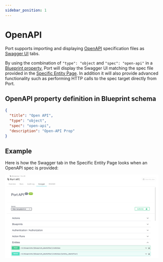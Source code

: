 ```yaml
---
sidebar_position: 1
---
```


# OpenAPI

Port supports importing and displaying [OpenAPI](https://www.openapis.org/) specification files as [Swagger UI](https://swagger.io/) tabs.

By using the combination of `"type": "object` and `"spec": "open-api"` in a [Blueprint property](../port-components/blueprint.md#blueprint-properties), Port will display the Swagger UI matching the spec file provided in the [Specific Entity Page](../port-components/page.md#entity-page). In addition it will also provide advanced functionality such as performing HTTP calls to the spec target directly from Port.

## OpenAPI property definition in Blueprint schema

```json showLineNumbers
{
  "title": "Open API",
  "type": "object",
  "spec": "open-api",
  "description": "Open-API Prop"
}
```

## Example

Here is how the Swagger tab in the Specific Entity Page looks when an OpenAPI spec is provided:

![OpenAPI Example](../../../static/img/platform-overview/plugins/openAPI.png)
